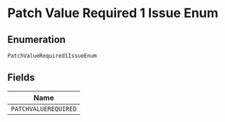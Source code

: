 
# Patch Value Required 1 Issue Enum

## Enumeration

`PatchValueRequired1IssueEnum`

## Fields

| Name |
|  --- |
| `PATCHVALUEREQUIRED` |

